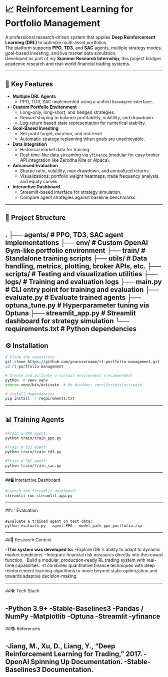 # 📈 Reinforcement Learning for Portfolio Management

A professional research-driven system that applies **Deep Reinforcement Learning (DRL)** to optimize multi-asset portfolios.  
The platform supports **PPO**, **TD3**, and **SAC** agents, multiple strategy modes, goal-based investing, and live market data simulation.  
Developed as part of my **Summer Research Internship**, this project bridges academic research and real-world financial trading systems.

---

## 🚀 Key Features

- **Multiple DRL Agents**
  - PPO, TD3, SAC implemented using a unified `BaseAgent` interface.
- **Custom Portfolio Environment**
  - Long-only, long-short, and hedged strategies.
  - Reward shaping to balance profitability, volatility, and drawdown.
  - Log-return based state representation for numerical stability.
- **Goal-Based Investing**
  - Set profit target, duration, and risk level.
  - Automatic strategy replanning when goals are unachievable.
- **Data Integration**
  - Historical market data for training.
  - Real-time-like data streaming via `yfinance` (modular for easy broker API integration like Zerodha Kite or Alpaca).
- **Advanced Evaluation**
  - Sharpe ratio, volatility, max drawdown, and annualized returns.
  - Visualizations: portfolio weight heatmaps, trade frequency analysis, and equity curves.
- **Interactive Dashboard**
  - Streamlit-based interface for strategy simulation.
  - Compare agent strategies against baseline benchmarks.

---

## 📂 Project Structure

.
├── agents/ # PPO, TD3, SAC agent implementations
├── env/ # Custom OpenAI Gym-like portfolio environment
├── train/ # Standalone training scripts
├── utils/ # Data handling, metrics, plotting, broker APIs, etc.
├── scripts/ # Testing and visualization utilities
├── logs/ # Training and evaluation logs
├── main.py # CLI entry point for training and evaluation
├── evaluate.py # Evaluate trained agents
├── optuna_tune.py # Hyperparameter tuning via Optuna
├── streamlit_app.py # Streamlit dashboard for strategy simulation
└── requirements.txt # Python dependencies
---

## ⚙️ Installation

```bash
# Clone the repository
git clone https://github.com/yourusername/rl-portfolio-management.git
cd rl-portfolio-management

# Create and activate a virtual environment (recommended)
python -m venv venv
source venv/bin/activate  # On Windows: venv\Scripts\activate

# Install dependencies
pip install -r requirements.txt

```
---

## 📊 Training Agents
```bash
#Train a PPO agent:
python train/train_ppo.py

#Train a TD3 agent:
python train/train_td3.py

#Train a SAC agent:
python train/train_sac.py
```
---

##🖥 Interactive Dashboard
```bash
#Launch the Streamlit dashboard:
streamlit run streamlit_app.py
```
---
##📈 Evaluation
```bas
#Evaluate a trained agent on test data:
python evaluate.py --agent PPO --model_path ppo_portfolio.zip
```
---
##📜 Research Context

-**This system was developed to:**
  -Explore DRL’s ability to adapt to dynamic market conditions.
  -Integrate financial risk measures directly into the reward function.
  -Build a modular, production-ready RL trading system with real-time capabilities.
  -It combines quantitative finance techniques with deep reinforcement learning algorithms to move beyond static optimization and towards adaptive decision-making.
  
  ---
##🛠 Tech Stack

-Python 3.9+
-Stable-Baselines3
-Pandas / NumPy
-Matplotlib
-Optuna
-Streamlit
-yfinance
---

##📚 References

-Jiang, M., Xu, D., Liang, Y., “Deep Reinforcement Learning for Trading,” 2017.
-OpenAI Spinning Up Documentation.
-Stable-Baselines3 Documentation.
---
